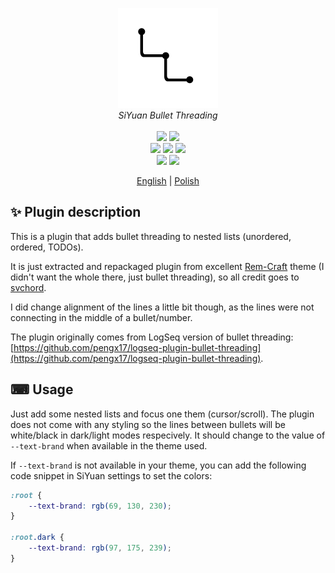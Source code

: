 <p align="center">
<img alt="SiYuan" src="icon.png">
<br>
<em>SiYuan Bullet Threading</em>
<br><br>
<a title="Releases" target="_blank" href="https://github.com/anarion80/siyuan-bullet-threading/releases"><img src="https://img.shields.io/github/v/release/anarion80/siyuan-bullet-threading?style=flat-square&color=9CF"></a>
<a title="Downloads" target="_blank" href="https://github.com/anarion80/siyuan-bullet-threading/releases"><img src="https://img.shields.io/github/downloads/anarion80/siyuan-bullet-threading/total.svg?style=flat-square&color=blueviolet"></a>
<br>
<a title="MIT" target="_blank" href="https://opensource.org/license/mit"><img src="https://img.shields.io/github/license/anarion80/siyuan-bullet-threading"></a>
<a title="Code Size" target="_blank" href="https://github.com/anarion80/siyuan-bullet-threading"><img src="https://img.shields.io/github/languages/code-size/anarion80/siyuan-bullet-threading.svg?style=flat-square&color=yellow"></a>
<a title="GitHub Pull Requests" target="_blank" href="https://github.com/anarion80/siyuan-bullet-threading/pulls"><img src="https://img.shields.io/github/issues-pr-closed/anarion80/siyuan-bullet-threading.svg?style=flat-square&color=FF9966"></a>
<br>
<a title="GitHub Commits" target="_blank" href="https://github.com/anarion80/siyuan-bullet-threading/commits/main"><img src="https://img.shields.io/github/commit-activity/m/anarion80/siyuan-bullet-threading.svg?style=flat-square"></a>
<a title="Last Commit" target="_blank" href="https://github.com/anarion80/siyuan-bullet-threading/commits/main"><img src="https://img.shields.io/github/last-commit/anarion80/siyuan-bullet-threading.svg?style=flat-square&color=FF9900"></a>
<br>
</p>

<p align="center">
<a href="README.md">English</a> | <a href="README_pl_PL.md">Polish</a>
</p>

## ✨ Plugin description

This is a plugin that adds bullet threading to nested lists (unordered, ordered, TODOs).

It is just extracted and repackaged plugin from excellent [Rem-Craft](https://github.com/svchord/Rem-Craft) theme (I didn't want the whole there, just bullet threading), so all credit goes to [svchord](https://github.com/svchord).

I did change alignment of the lines a little bit though, as the lines were not connecting in the middle of a bullet/number.

The plugin originally comes from LogSeq version of bullet threading: [https://github.com/pengx17/logseq-plugin-bullet-threading](https://github.com/pengx17/logseq-plugin-bullet-threading).

## ⌨ Usage

Just add some nested lists and focus one them (cursor/scroll). The plugin does not come with any styling so the lines between bullets will be white/black in dark/light modes respecively. It should change to the value of `--text-brand` when available in the theme used.

If `--text-brand` is not available in your theme, you can add the following code snippet in SiYuan settings to set the colors:

```css
:root {
    --text-brand: rgb(69, 130, 230);
}

:root.dark {
    --text-brand: rgb(97, 175, 239);
}
```

